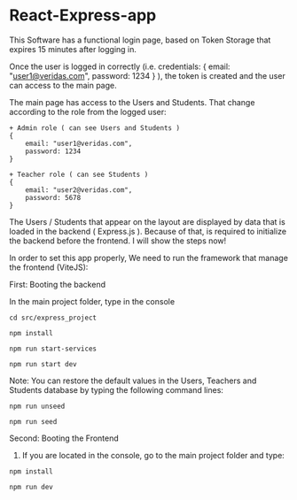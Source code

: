 # React-Express-app

This Software has a functional login page, based on Token Storage that expires 15 minutes after logging in.

Once the user is logged in correctly (i.e. credentials: { email: "user1@veridas.com", password: 1234 } ), 
the token is created and the user can access to the main page.

The main page has access to the Users and Students. That change according to the role from the logged user:
	
	+ Admin role ( can see Users and Students ) 
	{
		email: "user1@veridas.com",
		password: 1234 
	}
	
	+ Teacher role ( can see Students ) 
	{ 
		email: "user2@veridas.com",
		password: 5678
	}

The Users / Students that appear on the layout are displayed by data that is loaded in the backend ( Express.js ). Because of
that, is required to initialize the backend before the frontend. I will show the steps now!


In order to set this app properly, We need to run the framework that manage the frontend (ViteJS):

First: Booting the backend

  In the main project folder, type in the console

    cd src/express_project

    npm install

    npm run start-services

    npm run start dev
    
  Note: You can restore the default values in the Users, Teachers and Students database by typing the following command lines:
  	
	npm run unseed
	
	npm run seed

Second: Booting the Frontend
  1. If you are located in the console, go to the main project folder and type:

    npm install

    npm run dev



